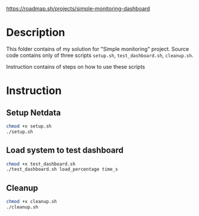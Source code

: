 https://roadmap.sh/projects/simple-monitoring-dashboard

# Description
This folder contains of my solution for "Simple monitoring" project. Source code contains only of three scripts `setup.sh`, `test_dashboard.sh`, `cleanup.sh`.

Instruction contains of steps on how to use these scripts

# Instruction

## Setup Netdata
```bash
chmod +x setup.sh
./setup.sh
```

## Load system to test dashboard
```bash
chmod +x test_dashboard.sh
./test_dashboard.sh load_percentage time_s
```

## Cleanup
```bash
chmod +x cleanup.sh
./cleanup.sh
```
